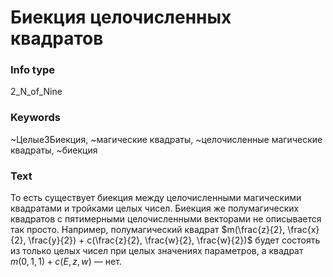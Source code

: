 # Биекция целочисленных квадратов
### Info type
2_N_of_Nine
### Keywords
~Целые3Биекция, ~магические квадраты, ~целочисленные магические квадраты, ~биекция
### Text
То есть существует биекция между целочисленными магическими квадратами и тройками целых чисел. Биекция же полумагических квадратов с пятимерными целочисленными векторами не описывается так просто. Например, полумагический квадрат $m(\frac{z}{2}, \frac{x}{2}, \frac{y}{2}) + c(\frac{z}{2}, \frac{w}{2}, \frac{w}{2})$ будет состоять из только целых чисел при целых значениях параметров, а квадрат $m(0,1,1) + c(E, z, w)$ — нет.
```
